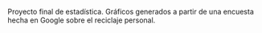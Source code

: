 Proyecto final de estadística. Gráficos generados a partir de una encuesta hecha en Google sobre el reciclaje personal.
